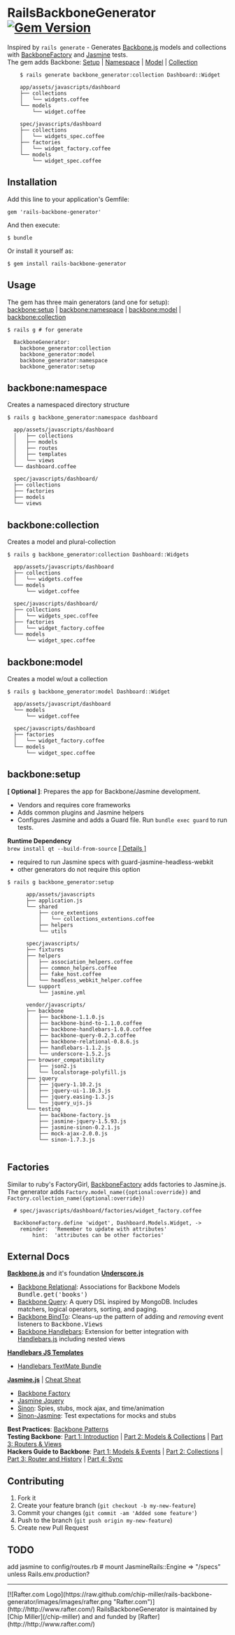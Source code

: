 # RailsBackboneGenerator [![Gem Version](https://badge.fury.io/rb/rails-backbone-generator.png)](http://badge.fury.io/rb/rails-backbone-generator)  
Inspired by ``rails generate`` - Generates [Backbone.js](/documentcloud/backbone) models and collections with [BackboneFactory](/SupportBee/Backbone-Factory) and [Jasmine](/pivotal/jasmine) tests.  
The gem adds Backbone: [Setup](#backbonesetup) | [Namespace](#backbonenamespace) | [Model](#backbonemodel) | [Collection](#backbonecollection)


```  
    $ rails generate backbone_generator:collection Dashboard::Widget 
    
    app/assets/javascripts/dashboard
    ├── collections
    │   └── widgets.coffee
    └── models
        └── widget.coffee
    
    spec/javascripts/dashboard
    ├── collections
    │   └── widgets_spec.coffee
    ├── factories
    │   └── widget_factory.coffee
    └── models
        └── widget_spec.coffee
```
## Installation
Add this line to your application's Gemfile:

    gem 'rails-backbone-generator'

And then execute:

    $ bundle

Or install it yourself as:

    $ gem install rails-backbone-generator




## Usage
The gem has three main generators (and one for setup):  
[backbone:setup](#backbonesetup) | [backbone:namespace](#backbonenamespace) | [backbone:model](#backbonemodel) | [backbone:collection](#backbonecollection)
```
$ rails g # for generate

  BackboneGenerator:
    backbone_generator:collection
    backbone_generator:model
    backbone_generator:namespace
    backbone_generator:setup
```


##  backbone:namespace
Creates a namespaced directory structure
```
$ rails g backbone_generator:namespace dashboard
  
  app/assets/javascripts/dashboard
  │   ├── collections
  │   ├── models
  │   ├── routes
  │   ├── templates
  │   └── views
  └── dashboard.coffee

  spec/javascripts/dashboard/
  ├── collections
  ├── factories
  ├── models
  └── views
```


##  backbone:collection
Creates a model and plural-collection 
```
$ rails g backbone_generator:collection Dashboard::Widgets

  app/assets/javascripts/dashboard
  ├── collections
  │   └── widgets.coffee
  └── models
      └── widget.coffee
  
  spec/javascripts/dashboard/
  ├── collections
  │   └── widgets_spec.coffee
  ├── factories
  │   └── widget_factory.coffee
  └── models
      └── widget_spec.coffee
```


##  backbone:model
Creates a model w/out a collection
```
$ rails g backbone_generator:model Dashboard::Widget
  
  app/assets/javascript/dashboard
  └── models
      └── widget.coffee
  
  spec/javascripts/dashboard
  ├── factories
  │   └── widget_factory.coffee
  └── models
      └── widget_spec.coffee
```


##  backbone:setup
__[ Optional ]__: Prepares the app for Backbone/Jasmine development.
 * Vendors and requires core frameworks
 * Adds common plugins and Jasmine helpers 
 * Configures Jasmine and adds a Guard file.   Run ``bundle exec guard`` to run tests.
 
__Runtime Dependency__  
  ``brew install qt --build-from-source`` [\[ Details \]](https://github.com/thoughtbot/capybara-webkit/wiki/Installing-Qt-and-compiling-capybara-webkit)
  * required to run Jasmine specs with guard-jasmine-headless-webkit
  * other generators do not require this option

```
$ rails g backbone_generator:setup
      
      app/assets/javascripts
      ├── application.js
      └── shared
          ├── core_extentions
          │   └── collections_extentions.coffee
          ├── helpers
          └── utils
      
      spec/javascripts/
      ├── fixtures
      ├── helpers
      │   ├── association_helpers.coffee
      │   ├── common_helpers.coffee
      │   ├── fake_host.coffee
      │   └── headless_webkit_helper.coffee
      └── support
          └── jasmine.yml

      vendor/javascripts/
      ├── backbone
      │   ├── backbone-1.1.0.js
      │   ├── backbone-bind-to-1.1.0.coffee
      │   ├── backbone-handlebars-1.0.0.coffee
      │   ├── backbone-query-0.2.3.coffee
      │   ├── backbone-relational-0.8.6.js
      │   ├── handlebars-1.1.2.js
      │   └── underscore-1.5.2.js
      ├── browser_compatibility
      │   ├── json2.js
      │   └── localstorage-polyfill.js
      ├── jquery
      │   ├── jquery-1.10.2.js
      │   ├── jquery-ui-1.10.3.js
      │   ├── jquery.easing-1.3.js
      │   └── jquery_ujs.js
      └── testing
          ├── backbone-factory.js
          ├── jasmine-jquery-1.5.93.js
          ├── jasmine-sinon-0.2.1.js
          ├── mock-ajax-2.0.0.js
          └── sinon-1.7.3.js
      
```
## Factories
Similar to ruby's FactoryGirl, [BackboneFactory](/SupportBee/Backbone-Factory) adds factories to Jasmine.js.  
The generator adds ``Factory.model_name({optional:override})`` and ``Factory.collection_name({optional:override})``  
```
  # spec/javascripts/dashboard/factories/widget_factory.coffee
  
  BackboneFactory.define 'widget', Dashboard.Models.Widget, ->
    reminder:  'Remember to update with attributes'
        hint:  'attributes can be other factories'
```

## External Docs
**[Backbone.js](http://backbonejs.org/)** and it's foundation **[Underscore.js](http://underscorejs.org/)**
* [Backbone Relational](http://backbonerelational.org/): Associations for Backbone Models <tt>Bundle.get('books')</tt>
* [Backbone Query](https://github.com/davidgtonge/backbone_query#usage): A query DSL inspired by MongoDB. Includes matchers, logical operators, sorting, and paging.
* [Backbone BindTo](https://github.com/RStankov/backbone-bind-to#backbonebindto): Cleans-up the pattern of adding and *removing* event listeners to <tt>Backbone.Views</tt>
* [Backbone Handlebars](https://github.com/RStankov/backbone-handlebars/blob/master/README.md#backbonehandlebars): Extension for better integration with [Handlebars.js](http://handlebarsjs.com/) including nested views  

**[Handlebars JS Templates](http://handlebarsjs.com/)**
* [Handlebars TextMate Bundle](https://github.com/drnic/Handlebars.tmbundle)

**[Jasmine.js](https://jasmine.github.io/)** | [Cheat Sheat](https://github.com/mattfysh/cheat-sinon-jasmine)
* [Backbone Factory](https://github.com/SupportBee/Backbone-Factory#backbone-factory)
* [Jasmine Jquery](https://github.com/velesin/jasmine-jquery/)
* [Sinon](http://sinonjs.org/): Spies, stubs, mock ajax, and time/animation
* [Sinon-Jasmine](https://github.com/froots/jasmine-sinon#sinonjs-matchers): Test expectations for mocks and stubs

**Best Practices**: [Backbone Patterns](http://ricostacruz.com/backbone-patterns/)  
**Testing Backbone**: [Part 1: Introduction](http://tinnedfruit.com/2011/03/03/testing-backbone-apps-with-jasmine-sinon.html) | [Part 2: Models & Collections](http://tinnedfruit.com/2011/03/25/testing-backbone-apps-with-jasmine-sinon-2.html) | [Part 3: Routers & Views](http://tinnedfruit.com/2011/04/26/testing-backbone-apps-with-jasmine-sinon-3.html)  
**Hackers Guide to Backbone**: [Part 1: Models & Events](http://dailyjs.com/2012/07/19/mvstar-2/) | [Part 2: Collections](http://dailyjs.com/2012/07/26/mvstar-3/) | [Part 3: Router and History](http://dailyjs.com/2012/08/02/mvstar-4/) | [Part 4: Sync](http://dailyjs.com/2012/08/09/mvstar-5/)



## Contributing

1. Fork it
2. Create your feature branch (`git checkout -b my-new-feature`)
3. Commit your changes (`git commit -am 'Added some feature'`)
4. Push to the branch (`git push origin my-new-feature`)
5. Create new Pull Request

## TODO
add jasmine to config/routes.rb  # mount JasmineRails::Engine => "/specs" unless Rails.env.production?

<hr/>
[![Rafter.com Logo](https://raw.github.com/chip-miller/rails-backbone-generator/images/images/rafter.png "Rafter.com")](http://http://www.rafter.com/)
RailsBackboneGenerator is maintained by [Chip Miller](/chip-miller) and and funded by [Rafter](http://http://www.rafter.com/)

